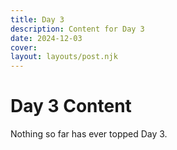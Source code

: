 ```yaml
---
title: Day 3
description: Content for Day 3
date: 2024-12-03
cover: 
layout: layouts/post.njk
---
```


# Day 3 Content

Nothing so far has ever topped Day 3.